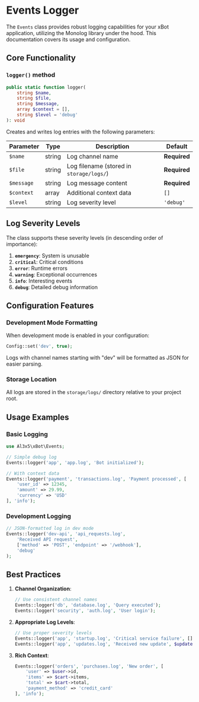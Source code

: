# Events Logger

The `Events` class provides robust logging capabilities for your xBot application, utilizing the Monolog library under the hood. This documentation covers its usage and configuration.

## Core Functionality

### `logger()` method
```php
public static function logger(
    string $name,
    string $file,
    string $message,
    array $context = [],
    string $level = 'debug'
): void
```

Creates and writes log entries with the following parameters:

| Parameter  | Type   | Description                              | Default      |
|------------|--------|------------------------------------------|--------------|
| `$name`    | string | Log channel name                         | **Required** |
| `$file`    | string | Log filename (stored in `storage/logs/`) | **Required** |
| `$message` | string | Log message content                      | **Required** |
| `$context` | array  | Additional context data                  | `[]`         |
| `$level`   | string | Log severity level                       | `'debug'`    |

## Log Severity Levels

The class supports these severity levels (in descending order of importance):

1. **`emergency`**: System is unusable
2. **`critical`**: Critical conditions
3. **`error`**: Runtime errors
4. **`warning`**: Exceptional occurrences
5. **`info`**: Interesting events
6. **`debug`**: Detailed debug information

## Configuration Features

### Development Mode Formatting
When development mode is enabled in your configuration:
```php
Config::set('dev', true);
```
Logs with channel names starting with "dev" will be formatted as JSON for easier parsing.

### Storage Location
All logs are stored in the `storage/logs/` directory relative to your project root.

## Usage Examples

### Basic Logging
```php
use Al3x5\xBot\Events;

// Simple debug log
Events::logger('app', 'app.log', 'Bot initialized');

// With context data
Events::logger('payment', 'transactions.log', 'Payment processed', [
    'user_id' => 12345,
    'amount' => 29.99,
    'currency' => 'USD'
], 'info');
```

### Development Logging
```php
// JSON-formatted log in dev mode
Events::logger('dev-api', 'api_requests.log', 
    'Received API request',
    ['method' => 'POST', 'endpoint' => '/webhook'],
    'debug'
);
```

## Best Practices

1. **Channel Organization**:
   ```php
   // Use consistent channel names
   Events::logger('db', 'database.log', 'Query executed');
   Events::logger('security', 'auth.log', 'User login');
   ```

2. **Appropriate Log Levels**:
   ```php
   // Use proper severity levels
   Events::logger('app', 'startup.log', 'Critical service failure', [], 'critical');
   Events::logger('app', 'updates.log', 'Received new update', $updateData, 'debug');
   ```

3. **Rich Context**:
   ```php
   Events::logger('orders', 'purchases.log', 'New order', [
       'user' => $user->id,
       'items' => $cart->items,
       'total' => $cart->total,
       'payment_method' => 'credit_card'
   ], 'info');
   ```
